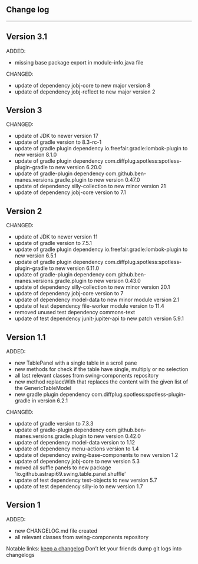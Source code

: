 ## Change log
----------------------

Version 3.1
-------------

ADDED:

- missing base package export in module-info.java file

CHANGED:

- update of dependency jobj-core to new major version 8
- update of dependency jobj-reflect to new major version 2

Version 3
-------------

CHANGED:

- update of JDK to newer version 17
- update of gradle version to 8.3-rc-1
- update of gradle plugin dependency io.freefair.gradle:lombok-plugin to new version 8.1.0
- update of gradle plugin dependency com.diffplug.spotless:spotless-plugin-gradle to new version 6.20.0
- update of gradle-plugin dependency com.github.ben-manes.versions.gradle.plugin to new version 0.47.0
- update of dependency silly-collection to new minor version 21
- update of dependency jobj-core version to 7.1

Version 2
-------------

CHANGED:

- update of JDK to newer version 11
- update of gradle version to 7.5.1
- update of gradle plugin dependency io.freefair.gradle:lombok-plugin to new version 6.5.1
- update of gradle plugin dependency com.diffplug.spotless:spotless-plugin-gradle to new version 6.11.0
- update of gradle-plugin dependency com.github.ben-manes.versions.gradle.plugin to new version 0.43.0
- update of dependency silly-collection to new minor version 20.1
- update of dependency jobj-core version to 7
- update of dependency model-data to new minor module version 2.1
- update of test dependency file-worker module version to 11.4
- removed unused test dependency commons-text
- update of test dependency junit-jupiter-api to new patch version 5.9.1

Version 1.1
-------------

ADDED:

- new TablePanel with a single table in a scroll pane
- new methods for check if the table have single, multiply or no selection
- all last relevant classes from swing-components repository
- new method replaceWith that replaces the content with the given list of the GenericTableModel
- new gradle plugin dependency com.diffplug.spotless:spotless-plugin-gradle in version 6.2.1

CHANGED:

- update of gradle version to 7.3.3
- update of gradle-plugin dependency com.github.ben-manes.versions.gradle.plugin to new version 0.42.0
- update of dependency model-data version to 1.12
- update of dependency menu-actions version to 1.4
- update of dependency swing-base-components to new version 1.2
- update of dependency jobj-core to new version 5.3
- moved all suffle panels to new package 'io.github.astrapi69.swing.table.panel.shuffle'
- update of test dependency test-objects to new version 5.7
- update of test dependency silly-io to new version 1.7

Version 1
-------------

ADDED:

- new CHANGELOG.md file created
- all relevant classes from swing-components repository

Notable links:
[keep a changelog](http://keepachangelog.com/en/1.0.0/) Don’t let your friends dump git logs into changelogs
